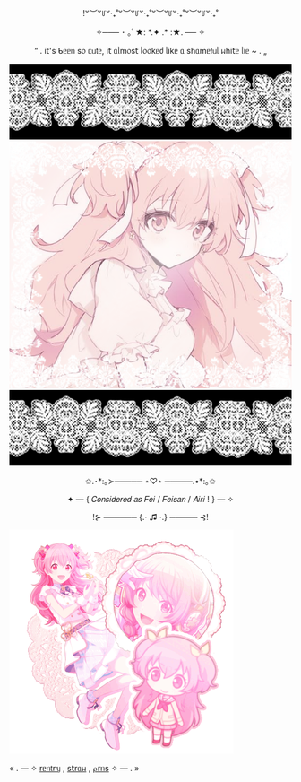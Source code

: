 
<p align="center">!꒷︶꒷꒥꒷‧₊˚꒷︶꒷꒥꒷‧₊˚꒷︶꒷꒥꒷‧₊˚꒷︶꒷꒥꒷‧₊˚

<p align="center">✧─── ･ ｡ﾟ★: *.✦ .* :★. ── ✧

<p align="center">“ . і𝗍's ᑲᥱᥱᥒ s᥆ ᥴᥙ𝗍ᥱ, і𝗍 ᥲᥣm᥆s𝗍 ᥣ᥆᥆kᥱძ ᥣіkᥱ ᥲ sһᥲmᥱ𝖿ᥙᥣ ᥕһі𝗍ᥱ ᥣіᥱ ~ . „

  ![image Alt](https://github.com/mmarshmary/hiw-to-do-this/blob/3bb3f3cdcf8b987348a4da902e849a87b3a19b78/Untitled76_20250217175718_1.png) 
![Image Alt](https://github.com/mmarshmary/hiw-to-do-this/blob/2afa26909ebc602eefc060673d68316bda4b074b/Untitled75_20250217174310.png) 
![image Alt](https://github.com/mmarshmary/hiw-to-do-this/blob/3bb3f3cdcf8b987348a4da902e849a87b3a19b78/Untitled76_20250217175718_1.png) 
<p align="center">✩.･*:｡≻───── ⋆♡⋆ ─────.•*:｡✩

<p align="center">✦ — { 𝐶𝑜𝑛𝑠𝑖𝑑𝑒𝑟𝑒𝑑 𝑎𝑠 𝐹𝑒𝑖 / 𝐹𝑒𝑖𝑠𝑎𝑛 / 𝐴𝑖𝑟𝑖 ! } — ✧

<p align="center">!⊱ ────── {.⋅ ♫ ⋅.} ───── ⊰! 

![image alt](https://github.com/mmarshmary/hiw-to-do-this/blob/97d6d4456d25cfc265743e574be2454df834d964/tumblr_093a21b70e8033ef7631119253f8355c_3c223870_400.gif)

« . — ✧ [rᥱᥒ𝗍rᥡ](https://rentry.co/feis2rntry) , [s𝗍rᥲᥕ](https://feis2strww.straw.page) ,     [⍴rᥒs](https://en.pronouns.page/@feisannx) ✧ — . »
